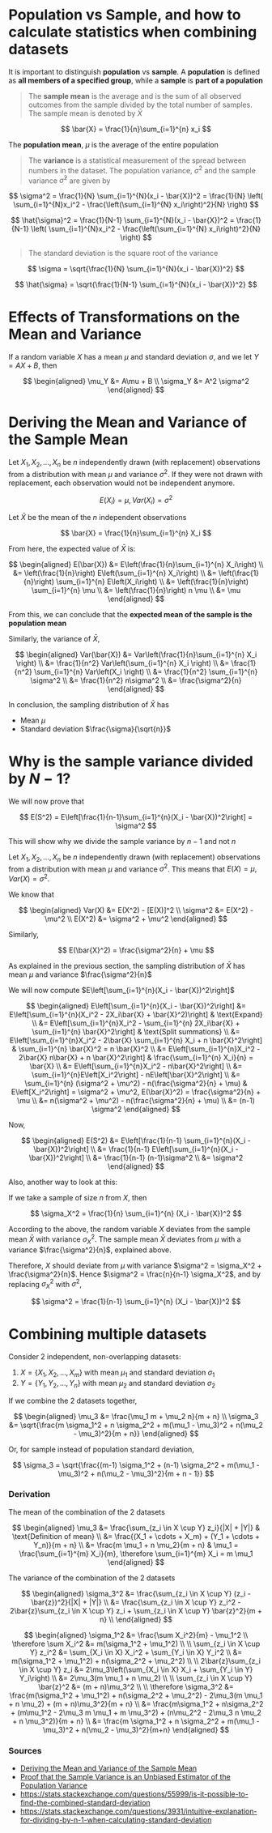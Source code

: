 # Population vs Sample, and how to calculate statistics when combining datasets

It is important to distinguish **population** vs **sample**. A **population** is defined as **all members of a specified group**, while a **sample** is **part of a population**

> The **sample mean** is the average and is the sum of all observed outcomes from the sample divided by the total number of samples. The sample mean is denoted by $\bar{X}$

$$
\bar{X} = \frac{1}{n}\sum_{i=1}^{n} x_i
$$

The **population mean**, $\mu$ is the average of the entire population

> The **variance** is a statistical measurement of the spread between numbers in the dataset. The population variance, $\sigma^2$ and the sample variance $\hat{\sigma}^2$ are given by

$$
\sigma^2 = \frac{1}{N} \sum_{i=1}^{N}(x_i - \bar{X})^2 = \frac{1}{N} \left( \sum_{i=1}^{N}x_i^2 - \frac{\left(\sum_{i=1}^{N} x_i\right)^2}{N} \right)
$$

$$
\hat{\sigma}^2 = \frac{1}{N-1} \sum_{i=1}^{N}(x_i - \bar{X})^2 = \frac{1}{N-1} \left( \sum_{i=1}^{N}x_i^2 - \frac{\left(\sum_{i=1}^{N} x_i\right)^2}{N} \right)
$$

> The standard deviation is the square root of the variance

$$
\sigma = \sqrt{\frac{1}{N} \sum_{i=1}^{N}(x_i - \bar{X})^2}
$$

$$
\hat{\sigma} = \sqrt{\frac{1}{N-1} \sum_{i=1}^{N}(x_i - \bar{X})^2}
$$

# Effects of Transformations on the Mean and Variance

If a random variable $X$ has a mean $\mu$ and standard deviation $\sigma$, and we let $Y = AX + B$, then

$$
\begin{aligned}
\mu_Y &= A\mu + B \\
\sigma_Y &= A^2 \sigma^2
\end{aligned}
$$

# Deriving the Mean and Variance of the Sample Mean

Let $X_1, X_2, ..., X_n$ be $n$ independently drawn (with replacement) observations from a distribution with mean $\mu$ and variance $\sigma^2$. If they were not drawn with replacement, each observation would not be independent anymore.

$$
E(X_i) = \mu, Var(X_i) = \sigma^2
$$

Let $\bar{X}$ be the mean of the $n$ independent observations

$$
\bar{X} = \frac{1}{n}\sum_{i=1}^{n} X_i
$$

From here, the expected value of $\bar{X}$ is:

$$
\begin{aligned}
E(\bar{X}) &= E\left(\frac{1}{n}\sum_{i=1}^{n} X_i\right) \\
&= \left(\frac{1}{n}\right) E\left(\sum_{i=1}^{n} X_i\right) \\
&= \left(\frac{1}{n}\right) \sum_{i=1}^{n} E\left(X_i\right) \\
&=  \left(\frac{1}{n}\right) \sum_{i=1}^{n} \mu \\
&= \left(\frac{1}{n}\right) n \mu \\
&= \mu
\end{aligned}
$$

From this, we can conclude that the **expected mean of the sample is the population mean**

Similarly, the variance of $\bar{X}$,

$$
\begin{aligned}
Var(\bar{X}) &= Var\left(\frac{1}{n}\sum_{i=1}^{n} X_i \right) \\
&= \frac{1}{n^2} Var\left(\sum_{i=1}^{n} X_i \right) \\
&= \frac{1}{n^2} \sum_{i=1}^{n} Var\left(X_i \right) \\
&= \frac{1}{n^2} \sum_{i=1}^{n} \sigma^2 \\
&= \frac{1}{n^2} n\sigma^2 \\
&= \frac{\sigma^2}{n}
\end{aligned}
$$

In conclusion, the sampling distribution of $\bar{X}$ has

-   Mean $\mu$
-   Standard deviation $\frac{\sigma}{\sqrt{n}}$

# Why is the sample variance divided by $N-1$?

We will now prove that

$$
E(S^2) = E\left[\frac{1}{n-1}\sum_{i=1}^{n}(X_i - \bar{X})^2\right] = \sigma^2
$$

This will show why we divide the sample variance by $n-1$ and not $n$

Let $X_1, X_2, ..., X_n$ be $n$ independently drawn (with replacement) observations from a distribution with mean $\mu$ and variance $\sigma^2$. This means that $E(X) = \mu, Var(X) = \sigma^2$.

We know that

$$
\begin{aligned}
Var(X) &= E(X^2) - [E(X)]^2 \\
\sigma^2 &= E(X^2) - \mu^2 \\
E(X^2) &= \sigma^2 + \mu^2
\end{aligned}
$$

Similarly,

$$
E(\bar{X}^2) = \frac{\sigma^2}{n} + \mu
$$

As explained in the previous section, the sampling distribution of $\bar{X}$ has mean $\mu$ and variance $\frac{\sigma^2}{n}$

We will now compute $E\left[\sum_{i=1}^{n}(X_i - \bar{X})^2\right]$

$$
\begin{aligned}
E\left[\sum_{i=1}^{n}(X_i - \bar{X})^2\right] &= E\left[\sum_{i=1}^{n}(X_i^2 - 2X_i\bar{X} + \bar{X}^2)\right] & \text{Expand} \\
&= E\left[\sum_{i=1}^{n}X_i^2 - \sum_{i=1}^{n} 2X_i\bar{X} + \sum_{i=1}^{n} \bar{X}^2\right] & \text{Split summations} \\
&= E\left[\sum_{i=1}^{n}X_i^2 - 2\bar{X} \sum_{i=1}^{n} X_i + n \bar{X}^2\right] & \sum_{i=1}^{n} \bar{X}^2 = n \bar{X}^2 \\
&= E\left[\sum_{i=1}^{n}X_i^2 - 2\bar{X} n\bar{X} + n \bar{X}^2\right] & \frac{\sum_{i=1}^{n} X_i}{n} = \bar{X} \\
&= E\left[\sum_{i=1}^{n}X_i^2 - n\bar{X}^2\right] \\
&= \sum_{i=1}^{n}E\left[X_i^2\right] - nE\left[\bar{X}^2\right] \\
&= \sum_{i=1}^{n} (\sigma^2 + \mu^2) - n(\frac{\sigma^2}{n} + \mu) & E\left[X_i^2\right] = \sigma^2 + \mu^2, E(\bar{X}^2) = \frac{\sigma^2}{n} + \mu  \\
&= n(\sigma^2 + \mu^2) - n(\frac{\sigma^2}{n} + \mu) \\
&= (n-1) \sigma^2
\end{aligned}
$$

Now,

$$
\begin{aligned}
E(S^2) &= E\left[\frac{1}{n-1} \sum_{i=1}^{n}(X_i - \bar{X})^2\right] \\
&= \frac{1}{n-1}  E\left[\sum_{i=1}^{n}(X_i - \bar{X})^2\right] \\
&= \frac{1}{n-1} (n-1)\sigma^2 \\
&= \sigma^2
\end{aligned}
$$

Also, another way to look at this:

If we take a sample of size $n$ from $X$, then

$$
\sigma_X^2 = \frac{1}{n} \sum_{i=1}^{n} (X_i - \bar{X})^2
$$

According to the above, the random variable $X$ deviates from the sample mean $\bar{X}$ with variance $\sigma_X^2$. The sample mean $\bar{X}$ deviates from $\mu$ with a variance $\frac{\sigma^2}{n}$, explained above.

Therefore, $X$ should deviate from $\mu$ with variance $\sigma^2 = \sigma_X^2 + \frac{\sigma^2}{n}$. Hence $\sigma^2 = \frac{n}{n-1} \sigma_X^2$, and by replacing $\sigma_X^2$ with $\sigma^2$,

$$
\sigma^2 = \frac{1}{n-1} \sum_{i=1}^{n} (X_i - \bar{X})^2
$$

# Combining multiple datasets

Consider 2 independent, non-overlapping datasets:

1. $X = \{X_1, X_2, ..., X_m\}$ with mean $\mu_1$ and standard deviation $\sigma_1$
2. $Y = \{Y_1, Y_2, ..., Y_n\}$ with mean $\mu_2$ and standard deviation $\sigma_2$

If we combine the 2 datasets together,

$$
\begin{aligned}
\mu_3 &= \frac{\mu_1 m + \mu_2 n}{m + n} \\
\sigma_3 &= \sqrt{\frac{m \sigma_1^2 + n \sigma_2^2 + m(\mu_1 - \mu_3)^2 + n(\mu_2 - \mu_3)^2}{m + n}}
\end{aligned}
$$

Or, for sample instead of population standard deviation,

$$
\sigma_3 = \sqrt{\frac{(m-1) \sigma_1^2 + (n-1) \sigma_2^2 + m(\mu_1 - \mu_3)^2 + n(\mu_2 - \mu_3)^2}{m + n - 1}}
$$

### Derivation

The mean of the combination of the 2 datasets

$$
\begin{aligned}
\mu_3 &= \frac{\sum_{z_i \in X \cup Y} z_i}{|X| + |Y|} & \text{Definition of mean} \\
&= \frac{(X_1 + \cdots + X_m) + (Y_1 + \cdots + Y_n)}{m + n} \\
&= \frac{m \mu_1 + n \mu_2}{m + n} & \mu_1 = \frac{\sum_{i=1}^{m} X_i}{m}, \therefore \sum_{i=1}^{m} X_i = m \mu_1
\end{aligned}
$$

The variance of the combination of the 2 datasets

$$
\begin{aligned}
\sigma_3^2 &= \frac{\sum_{z_i \in X \cup Y} (z_i - \bar{z})^2}{|X| + |Y|} \\
&= \frac{\sum_{z_i \in X \cup Y} z_i^2 - 2\bar{z}\sum_{z_i \in X \cup Y} z_i + \sum_{z_i \in X \cup Y} \bar{z}^2}{m + n} \\
\end{aligned}
$$

$$
\begin{aligned}
\sigma_1^2 &= \frac{\sum X_i^2}{m} - \mu_1^2 \\
\therefore \sum X_i^2 &= m(\sigma_1^2 + \mu_1^2) \\
\\
\sum_{z_i \in X \cup Y} z_i^2 &= \sum_{X_i \in X} X_i^2 + \sum_{Y_i \in X} Y_i^2 \\
&= m(\sigma_1^2 + \mu_1^2) + n(\sigma_2^2 + \mu_2^2) \\
\\
2\bar{z}\sum_{z_i \in X \cup Y} z_i  &= 2\mu_3\left(\sum_{X_i \in X} X_i + \sum_{Y_i \in Y} Y_i\right) \\
&= 2\mu_3(m \mu_1 + n \mu_2) \\
\\
\sum_{z_i \in X \cup Y} \bar{z}^2 &= (m + n)\mu_3^2 \\
\\
\therefore \sigma_3^2 &= \frac{m(\sigma_1^2 + \mu_1^2) + n(\sigma_2^2 + \mu_2^2) - 2\mu_3(m \mu_1 + n \mu_2) + (m + n)\mu_3^2}{m + n} \\
&= \frac{m\sigma_1^2 + n\sigma_2^2 + (m\mu_1^2 - 2\mu_3 m \mu_1  + m \mu_3^2) + (n\mu_2^2  - 2\mu_3 n \mu_2 + n \mu_3^2)}{m + n} \\
&= \frac{m \sigma_1^2 + n \sigma_2^2 + m(\mu_1 - \mu_3)^2 + n(\mu_2 - \mu_3)^2}{m+n}
\end{aligned}
$$

### Sources

-   [Deriving the Mean and Variance of the Sample Mean](https://www.youtube.com/watch?v=7mYDHbrLEQo)
-   [Proof that the Sample Variance is an Unbiased Estimator of the Population Variance](https://www.youtube.com/watch?v=D1hgiAla3KI)
-   https://stats.stackexchange.com/questions/55999/is-it-possible-to-find-the-combined-standard-deviation
-   https://stats.stackexchange.com/questions/3931/intuitive-explanation-for-dividing-by-n-1-when-calculating-standard-deviation
